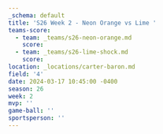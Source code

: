 ```yaml
---
_schema: default
title: 'S26 Week 2 - Neon Orange vs Lime '
teams-score:
  - team: _teams/s26-neon-orange.md
    score:
  - team: _teams/s26-lime-shock.md
    score:
location: _locations/carter-baron.md
field: '4'
date: 2024-03-17 10:45:00 -0400
season: 26
week: 2
mvp: ''
game-ball: ''
sportsperson: ''
---
```

